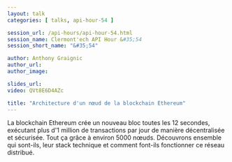 ```yaml
---
layout: talk
categories: [ talks, api-hour-54 ]

session_url: /api-hours/api-hour-54.html
session_name: Clermont'ech API Hour &#35;54
session_short_name: "&#35;54"

author: Anthony Graignic
author_url:
author_image:

slides_url:
video: QVt8E6D4AZc

title: "Architecture d'un nœud de la blockchain Ethereum"
---
```


La blockchain Ethereum crée un nouveau bloc toutes les 12 secondes, exécutant
plus d'1 million de transactions par jour de manière décentralisée et
sécurisée.
Tout ça grâce à environ 5000 nœuds. Découvrons ensemble qui sont-ils, leur
stack technique et comment font-ils fonctionner ce réseau distribué.
